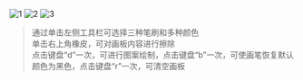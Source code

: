 ![1](https://user-images.githubusercontent.com/90953713/137843683-5f6b2236-ab88-45df-8712-3a86b701c7bc.png)
![2](https://user-images.githubusercontent.com/90953713/137843688-392b82f0-c3ad-4a7f-858d-07190e590499.jpg)
![3](https://user-images.githubusercontent.com/90953713/137843690-d2654e3c-2cba-4a16-b940-6d277ac0fdeb.png)
>通过单击左侧工具栏可选择三种笔刷和多种颜色  
>单击右上角橡皮，可对画板内容进行擦除  
>点击键盘“d”一次，可进行图案绘制，点击键盘“b”一次，可使画笔恢复默认颜色为黑色，点击键盘“r”一次，可清空画板
